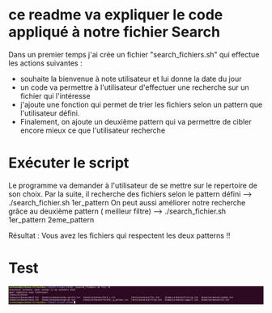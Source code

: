 # ce readme va expliquer le code appliqué à notre fichier Search 

Dans un premier temps j'ai crée un fichier "search_fichiers.sh" qui effectue les actions suivantes : 
- souhaite la bienvenue à note utilisateur et lui donne la date du jour
- un code va permettre à l'utilisateur d'effectuer une recherche sur un fichier qui l'intéresse 
- j'ajoute une fonction qui permet de trier les fichiers selon un pattern que l'utilisateur défini. 
- Finalement, on ajoute un deuxième pattern qui va permettre de cibler encore mieux ce que l'utilisateur recherche 



# Exécuter le script 
Le programme va demander à l'utilisateur de se mettre sur le repertoire de son choix. 
Par la suite, il recherche des fichiers selon le pattern défini --> ./search_fichier.sh 1er_pattern 
On peut aussi améliorer notre recherche grâce au deuxième pattern ( meilleur filtre) --> ./search_fichier.sh 1er_pattern 2eme_pattern 

Résultat : Vous avez les fichiers qui respectent les deux patterns !! 

# Test
![Captures](/Captures/a%20ajouter2.PNG)


